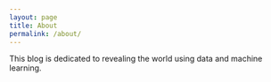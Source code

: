 ```yaml
---
layout: page
title: About
permalink: /about/
---
```


This blog is dedicated to revealing the world using data and machine learning.